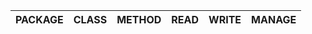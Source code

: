 |PACKAGE             |CLASS                                                                 |METHOD                        |  READ| WRITE|MANAGE|
|--------------------|----------------------------------------------------------------------|------------------------------|------|------|------|
